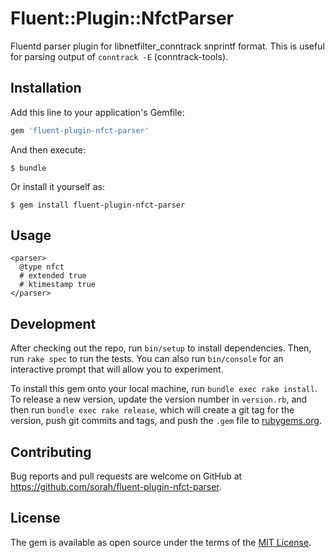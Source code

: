 # Fluent::Plugin::NfctParser

Fluentd parser plugin for libnetfilter_conntrack snprintf format. This is useful for parsing output of `conntrack -E` (conntrack-tools).

## Installation

Add this line to your application's Gemfile:

```ruby
gem 'fluent-plugin-nfct-parser'
```

And then execute:

    $ bundle

Or install it yourself as:

    $ gem install fluent-plugin-nfct-parser

## Usage

```
<parser>
  @type nfct
  # extended true
  # ktimestamp true
</parser>
```

## Development

After checking out the repo, run `bin/setup` to install dependencies. Then, run `rake spec` to run the tests. You can also run `bin/console` for an interactive prompt that will allow you to experiment.

To install this gem onto your local machine, run `bundle exec rake install`. To release a new version, update the version number in `version.rb`, and then run `bundle exec rake release`, which will create a git tag for the version, push git commits and tags, and push the `.gem` file to [rubygems.org](https://rubygems.org).

## Contributing

Bug reports and pull requests are welcome on GitHub at https://github.com/sorah/fluent-plugin-nfct-parser.

## License

The gem is available as open source under the terms of the [MIT License](https://opensource.org/licenses/MIT).
